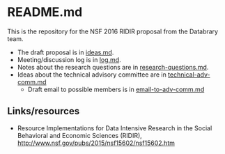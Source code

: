 # README.md

This is the repository for the NSF 2016 RIDIR proposal from the Databrary team.

- The draft proposal is in [ideas.md](ideas.md).
- Meeting/discussion log is in [log.md](log.md).
- Notes about the research questions are in [research-questions.md](research-questions.md).
- Ideas about the technical advisory committee are in [technical-adv-comm.md](technical-adv-comm.md)
    - Draft email to possible members is in [email-to-adv-comm.md](email-to-adv-comm.md)

## Links/resources

- Resource Implementations for Data Intensive Research in the Social Behavioral and Economic Sciences (RIDIR), <http://www.nsf.gov/pubs/2015/nsf15602/nsf15602.htm>
